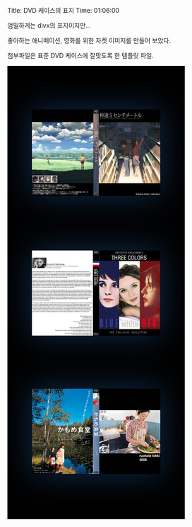 Title: DVD 케이스의 표지
Time: 01:06:00

엄밀하게는 divx의 표지이지만...

좋아하는 애니메이션, 영화를 위한 자켓 이미지를 만들어 보았다.

첨부파일은 표준 DVD 케이스에 잘맞도록 한 템플릿 파일.

![](dvd_ez_.jpg)


